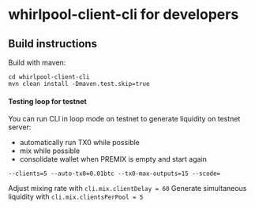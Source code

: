 # whirlpool-client-cli for developers

## Build instructions
Build with maven:

```
cd whirlpool-client-cli
mvn clean install -Dmaven.test.skip=true
```


#### Testing loop for testnet
You can run CLI in loop mode on testnet to generate liquidity on testnet server:
- automatically run TX0 while possible
- mix while possible
- consolidate wallet when PREMIX is empty and start again
```
--clients=5 --auto-tx0=0.01btc --tx0-max-outputs=15 --scode=
```

Adjust mixing rate with ```cli.mix.clientDelay = 60```
Generate simultaneous liquidity with ```cli.mix.clientsPerPool = 5```
